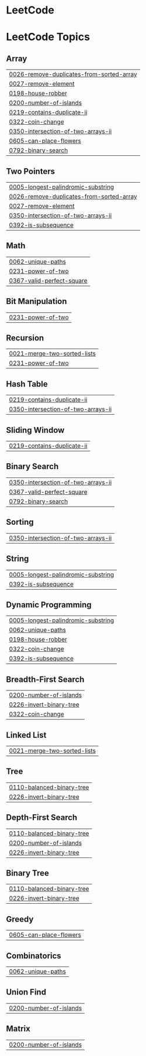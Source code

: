 # LeetCode
<!---LeetCode Topics Start-->
# LeetCode Topics
## Array
|  |
| ------- |
| [0026-remove-duplicates-from-sorted-array](https://github.com/ldg6282/LeetCode/tree/master/0026-remove-duplicates-from-sorted-array) |
| [0027-remove-element](https://github.com/ldg6282/LeetCode/tree/master/0027-remove-element) |
| [0198-house-robber](https://github.com/ldg6282/LeetCode/tree/master/0198-house-robber) |
| [0200-number-of-islands](https://github.com/ldg6282/LeetCode/tree/master/0200-number-of-islands) |
| [0219-contains-duplicate-ii](https://github.com/ldg6282/LeetCode/tree/master/0219-contains-duplicate-ii) |
| [0322-coin-change](https://github.com/ldg6282/LeetCode/tree/master/0322-coin-change) |
| [0350-intersection-of-two-arrays-ii](https://github.com/ldg6282/LeetCode/tree/master/0350-intersection-of-two-arrays-ii) |
| [0605-can-place-flowers](https://github.com/ldg6282/LeetCode/tree/master/0605-can-place-flowers) |
| [0792-binary-search](https://github.com/ldg6282/LeetCode/tree/master/0792-binary-search) |
## Two Pointers
|  |
| ------- |
| [0005-longest-palindromic-substring](https://github.com/ldg6282/LeetCode/tree/master/0005-longest-palindromic-substring) |
| [0026-remove-duplicates-from-sorted-array](https://github.com/ldg6282/LeetCode/tree/master/0026-remove-duplicates-from-sorted-array) |
| [0027-remove-element](https://github.com/ldg6282/LeetCode/tree/master/0027-remove-element) |
| [0350-intersection-of-two-arrays-ii](https://github.com/ldg6282/LeetCode/tree/master/0350-intersection-of-two-arrays-ii) |
| [0392-is-subsequence](https://github.com/ldg6282/LeetCode/tree/master/0392-is-subsequence) |
## Math
|  |
| ------- |
| [0062-unique-paths](https://github.com/ldg6282/LeetCode/tree/master/0062-unique-paths) |
| [0231-power-of-two](https://github.com/ldg6282/LeetCode/tree/master/0231-power-of-two) |
| [0367-valid-perfect-square](https://github.com/ldg6282/LeetCode/tree/master/0367-valid-perfect-square) |
## Bit Manipulation
|  |
| ------- |
| [0231-power-of-two](https://github.com/ldg6282/LeetCode/tree/master/0231-power-of-two) |
## Recursion
|  |
| ------- |
| [0021-merge-two-sorted-lists](https://github.com/ldg6282/LeetCode/tree/master/0021-merge-two-sorted-lists) |
| [0231-power-of-two](https://github.com/ldg6282/LeetCode/tree/master/0231-power-of-two) |
## Hash Table
|  |
| ------- |
| [0219-contains-duplicate-ii](https://github.com/ldg6282/LeetCode/tree/master/0219-contains-duplicate-ii) |
| [0350-intersection-of-two-arrays-ii](https://github.com/ldg6282/LeetCode/tree/master/0350-intersection-of-two-arrays-ii) |
## Sliding Window
|  |
| ------- |
| [0219-contains-duplicate-ii](https://github.com/ldg6282/LeetCode/tree/master/0219-contains-duplicate-ii) |
## Binary Search
|  |
| ------- |
| [0350-intersection-of-two-arrays-ii](https://github.com/ldg6282/LeetCode/tree/master/0350-intersection-of-two-arrays-ii) |
| [0367-valid-perfect-square](https://github.com/ldg6282/LeetCode/tree/master/0367-valid-perfect-square) |
| [0792-binary-search](https://github.com/ldg6282/LeetCode/tree/master/0792-binary-search) |
## Sorting
|  |
| ------- |
| [0350-intersection-of-two-arrays-ii](https://github.com/ldg6282/LeetCode/tree/master/0350-intersection-of-two-arrays-ii) |
## String
|  |
| ------- |
| [0005-longest-palindromic-substring](https://github.com/ldg6282/LeetCode/tree/master/0005-longest-palindromic-substring) |
| [0392-is-subsequence](https://github.com/ldg6282/LeetCode/tree/master/0392-is-subsequence) |
## Dynamic Programming
|  |
| ------- |
| [0005-longest-palindromic-substring](https://github.com/ldg6282/LeetCode/tree/master/0005-longest-palindromic-substring) |
| [0062-unique-paths](https://github.com/ldg6282/LeetCode/tree/master/0062-unique-paths) |
| [0198-house-robber](https://github.com/ldg6282/LeetCode/tree/master/0198-house-robber) |
| [0322-coin-change](https://github.com/ldg6282/LeetCode/tree/master/0322-coin-change) |
| [0392-is-subsequence](https://github.com/ldg6282/LeetCode/tree/master/0392-is-subsequence) |
## Breadth-First Search
|  |
| ------- |
| [0200-number-of-islands](https://github.com/ldg6282/LeetCode/tree/master/0200-number-of-islands) |
| [0226-invert-binary-tree](https://github.com/ldg6282/LeetCode/tree/master/0226-invert-binary-tree) |
| [0322-coin-change](https://github.com/ldg6282/LeetCode/tree/master/0322-coin-change) |
## Linked List
|  |
| ------- |
| [0021-merge-two-sorted-lists](https://github.com/ldg6282/LeetCode/tree/master/0021-merge-two-sorted-lists) |
## Tree
|  |
| ------- |
| [0110-balanced-binary-tree](https://github.com/ldg6282/LeetCode/tree/master/0110-balanced-binary-tree) |
| [0226-invert-binary-tree](https://github.com/ldg6282/LeetCode/tree/master/0226-invert-binary-tree) |
## Depth-First Search
|  |
| ------- |
| [0110-balanced-binary-tree](https://github.com/ldg6282/LeetCode/tree/master/0110-balanced-binary-tree) |
| [0200-number-of-islands](https://github.com/ldg6282/LeetCode/tree/master/0200-number-of-islands) |
| [0226-invert-binary-tree](https://github.com/ldg6282/LeetCode/tree/master/0226-invert-binary-tree) |
## Binary Tree
|  |
| ------- |
| [0110-balanced-binary-tree](https://github.com/ldg6282/LeetCode/tree/master/0110-balanced-binary-tree) |
| [0226-invert-binary-tree](https://github.com/ldg6282/LeetCode/tree/master/0226-invert-binary-tree) |
## Greedy
|  |
| ------- |
| [0605-can-place-flowers](https://github.com/ldg6282/LeetCode/tree/master/0605-can-place-flowers) |
## Combinatorics
|  |
| ------- |
| [0062-unique-paths](https://github.com/ldg6282/LeetCode/tree/master/0062-unique-paths) |
## Union Find
|  |
| ------- |
| [0200-number-of-islands](https://github.com/ldg6282/LeetCode/tree/master/0200-number-of-islands) |
## Matrix
|  |
| ------- |
| [0200-number-of-islands](https://github.com/ldg6282/LeetCode/tree/master/0200-number-of-islands) |
<!---LeetCode Topics End-->